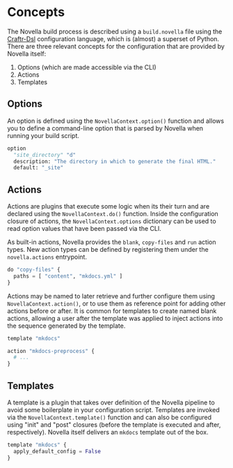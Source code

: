# Concepts

  [Craftr-Dsl]: https://github.com/craftr-build/craftr-dsl/

The Novella build process is described using a `build.novella` file using the [Craftr-Dsl][] configuration language,
which is (almost) a superset of Python. There are three relevant concepts for the configuration that are provided by
Novella itself:

1. Options (which are made accessible via the CLI)
2. Actions
3. Templates

## Options

An option is defined using the `NovellaContext.option()` function and allows you to define a command-line option that
is parsed by Novella when running your build script.

```py
option
  "site_directory" "d"
  description: "The directory in which to generate the final HTML."
  default: "_site"
```

## Actions

Actions are plugins that execute some logic when its their turn and are declared using the `NovellaContext.do()`
function. Inside the configuration closure of actions, the `NovellaContext.options` dictionary can be used to
read option values that have been passed via the CLI.

As built-in actions, Novella provides the `blank`, `copy-files` and `run` action types. New action types can be defined
by registering them under the `novella.actions` entrypoint.

```py
do "copy-files" {
  paths = [ "content", "mkdocs.yml" ]
}
```

Actions may be named to later retrieve and further configure them using `NovellaContext.action()`, or to use them
as reference point for adding other actions before or after. It is common for templates to create named blank actions,
allowing a user after the template was applied to inject actions into the sequence generated by the template.

```py
template "mkdocs"

action "mkdocs-preprocess" {
  # ...
}
```

## Templates

A template is a plugin that takes over definition of the Novella pipeline to avoid some boilerplate in your
configuration script. Templates are invoked via the `NovellaContext.template()` function and can also be
configured using "init" and "post" closures (before the template is executed and after, respectively). Novella
itself delivers an `mkdocs` template out of the box.

```py
template "mkdocs" {
  apply_default_config = False
}
```
